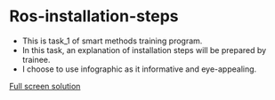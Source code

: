 # Ros-installation-steps
* This is task_1 of smart methods training program.
* In this task, an explanation of installation steps will be prepared by trainee.
* I choose to use infographic as it informative and eye-appealing.

[Full screen solution](https://github.com/AmnahBukair/Ros-installation-steps/blob/master/Full%20screen%20solution)

